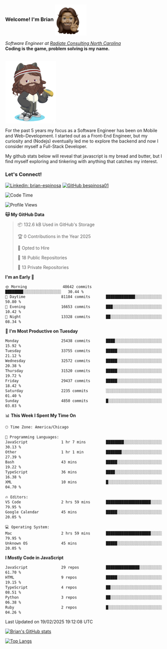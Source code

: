 ###  Welcome! I'm Brian <img align="center" src="https://github.com/bespinosa01/bespinosa01/blob/main/assets/peace-animoji.png" height="100" /></h2>
<p><em>Software Engineer at <a href="https://www.radiateconsulting.coop/north-carolina-tech-coop">Radiate Consulting North Carolina</a>
 <br/>
<!-- </br>Developer Consultant at <a href="https://codethedream.org/">Code The Dream</a> -->
</em> <b>Coding is the game, problem solving is my name.</b></p>

<br/>


 <img align="center" src="https://github.com/bespinosa01/bespinosa01/blob/main/assets/octo-me.png" height="200" /> 
 <p>
 For the past 5 years my focus as a Software Engineer has been on Mobile and Web-Development. I started out as a Front-End Engineer, but my curiosity and (Nodejs) eventually led me to explore the backend and now I consider myself a Full-Stack Developer.
</p>
<p>
 My github stats below will reveal that javascript is my bread and butter, but I find myself exploring and tinkering with anything that catches my interest. 
 </p>
 
 
### Let's Connect!

[![Linkedin: brian-espinosa](https://img.shields.io/badge/-brian--espinosa-blue?style=flat-square&logo=Linkedin&logoColor=white&link=https://www.linkedin.com/in/brian-espinosa/)](https://www.linkedin.com/in/brian-espinosa/)
[![GitHub bespinosa01](https://img.shields.io/github/followers/bespinosa01?label=follow&style=social)](https://github.com/bespinosa01)



<!--START_SECTION:waka-->
![Code Time](http://img.shields.io/badge/Code%20Time-1%2C728%20hrs%2018%20mins-blue)

![Profile Views](http://img.shields.io/badge/Profile%20Views-0-blue)

**🐱 My GitHub Data** 

> 📦 132.6 kB Used in GitHub's Storage 
 > 
> 🏆 0 Contributions in the Year 2025
 > 
> 💼 Opted to Hire
 > 
> 📜 18 Public Repositories 
 > 
> 🔑 13 Private Repositories 
 > 
**I'm an Early 🐤** 

```text
🌞 Morning                48642 commits       ████████░░░░░░░░░░░░░░░░░   30.44 % 
🌆 Daytime                81184 commits       █████████████░░░░░░░░░░░░   50.80 % 
🌃 Evening                16653 commits       ███░░░░░░░░░░░░░░░░░░░░░░   10.42 % 
🌙 Night                  13328 commits       ██░░░░░░░░░░░░░░░░░░░░░░░   08.34 % 
```
📅 **I'm Most Productive on Tuesday** 

```text
Monday                   25438 commits       ████░░░░░░░░░░░░░░░░░░░░░   15.92 % 
Tuesday                  33755 commits       █████░░░░░░░░░░░░░░░░░░░░   21.12 % 
Wednesday                32572 commits       █████░░░░░░░░░░░░░░░░░░░░   20.38 % 
Thursday                 31520 commits       █████░░░░░░░░░░░░░░░░░░░░   19.72 % 
Friday                   29437 commits       █████░░░░░░░░░░░░░░░░░░░░   18.42 % 
Saturday                 2235 commits        ░░░░░░░░░░░░░░░░░░░░░░░░░   01.40 % 
Sunday                   4850 commits        █░░░░░░░░░░░░░░░░░░░░░░░░   03.03 % 
```


📊 **This Week I Spent My Time On** 

```text
🕑︎ Time Zone: America/Chicago

💬 Programming Languages: 
JavaScript               1 hr 7 mins         ████████░░░░░░░░░░░░░░░░░   30.13 % 
Other                    1 hr 1 min          ███████░░░░░░░░░░░░░░░░░░   27.39 % 
Bash                     43 mins             █████░░░░░░░░░░░░░░░░░░░░   19.22 % 
TypeScript               36 mins             ████░░░░░░░░░░░░░░░░░░░░░   16.38 % 
XML                      10 mins             █░░░░░░░░░░░░░░░░░░░░░░░░   04.70 % 

🔥 Editors: 
VS Code                  2 hrs 59 mins       ████████████████████░░░░░   79.95 % 
Google Calendar          45 mins             █████░░░░░░░░░░░░░░░░░░░░   20.05 % 

💻 Operating System: 
Mac                      2 hrs 59 mins       ████████████████████░░░░░   79.95 % 
Unknown OS               45 mins             █████░░░░░░░░░░░░░░░░░░░░   20.05 % 
```

**I Mostly Code in JavaScript** 

```text
JavaScript               29 repos            ███████████████░░░░░░░░░░   61.70 % 
HTML                     9 repos             █████░░░░░░░░░░░░░░░░░░░░   19.15 % 
TypeScript               4 repos             ██░░░░░░░░░░░░░░░░░░░░░░░   08.51 % 
Python                   3 repos             ██░░░░░░░░░░░░░░░░░░░░░░░   06.38 % 
Ruby                     2 repos             █░░░░░░░░░░░░░░░░░░░░░░░░   04.26 % 
```




 Last Updated on 19/02/2025 19:12:08 UTC
<!--END_SECTION:waka-->


<!--  Github STATS -->
[![Brian's GitHub stats](https://github-readme-stats.vercel.app/api?username=bespinosa01&hide=stars,contribs&count_private=true&show_icons=true)](https://github.com/anuraghazra/github-readme-stats)

[![Top Langs](https://github-readme-stats.vercel.app/api/top-langs/?username=bespinosa01&layout=compact)](https://github.com/anuraghazra/github-readme-stats)



<!--
**bespinosa01/bespinosa01** is a ✨ _special_ ✨ repository because its `README.md` (this file) appears on your GitHub profile.

Here are some ideas to get you started:

- 🔭 I’m currently working on ...
- 🌱 I’m currently learning ...
- 👯 I’m looking to collaborate on ...
- 🤔 I’m looking for help with ...
- 💬 Ask me about ...
- 📫 How to reach me: ...
- 😄 Pronouns: ...
- ⚡ Fun fact: ...
-->
